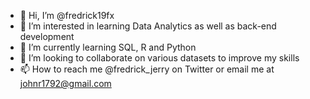 - 👋 Hi, I’m @fredrick19fx
- 👀 I’m interested in learning Data Analytics as well as back-end development 
- 🌱 I’m currently learning SQL, R and Python 
- 💞️ I’m looking to collaborate on various datasets to improve my skills 
- 📫 How to reach me @fredrick_jerry on Twitter or email me at johnr1792@gmail.com

<!---
fredrick19fx/fredrick19fx is a ✨ special ✨ repository because its `README.md` (this file) appears on your GitHub profile.
You can click the Preview link to take a look at your changes.
--->
